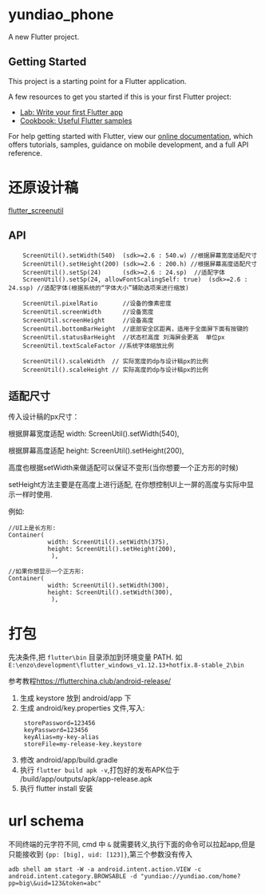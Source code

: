 # yundiao_phone

A new Flutter project.

## Getting Started

This project is a starting point for a Flutter application.

A few resources to get you started if this is your first Flutter project:

- [Lab: Write your first Flutter app](https://flutter.dev/docs/get-started/codelab)
- [Cookbook: Useful Flutter samples](https://flutter.dev/docs/cookbook)

For help getting started with Flutter, view our
[online documentation](https://flutter.dev/docs), which offers tutorials,
samples, guidance on mobile development, and a full API reference.

# 还原设计稿
[flutter_screenutil](https://github.com/OpenFlutter/flutter_screenutil/blob/master/README_CN.md)
##  API
```
    ScreenUtil().setWidth(540)  (sdk>=2.6 : 540.w) //根据屏幕宽度适配尺寸
    ScreenUtil().setHeight(200) (sdk>=2.6 : 200.h) //根据屏幕高度适配尺寸
    ScreenUtil().setSp(24)      (sdk>=2.6 : 24.sp)  //适配字体
    ScreenUtil().setSp(24, allowFontScalingSelf: true)  (sdk>=2.6 : 24.ssp) //适配字体(根据系统的“字体大小”辅助选项来进行缩放)

    ScreenUtil.pixelRatio       //设备的像素密度
    ScreenUtil.screenWidth      //设备宽度
    ScreenUtil.screenHeight     //设备高度
    ScreenUtil.bottomBarHeight  //底部安全区距离，适用于全面屏下面有按键的
    ScreenUtil.statusBarHeight  //状态栏高度 刘海屏会更高  单位px
    ScreenUtil.textScaleFactor //系统字体缩放比例

    ScreenUtil().scaleWidth  // 实际宽度的dp与设计稿px的比例
    ScreenUtil().scaleHeight // 实际高度的dp与设计稿px的比例
```
## 适配尺寸
传入设计稿的px尺寸：

根据屏幕宽度适配 width: ScreenUtil().setWidth(540),

根据屏幕高度适配 height: ScreenUtil().setHeight(200),

高度也根据setWidth来做适配可以保证不变形(当你想要一个正方形的时候)

setHeight方法主要是在高度上进行适配, 在你想控制UI上一屏的高度与实际中显示一样时使用.

例如:
```
//UI上是长方形:
Container(
           width: ScreenUtil().setWidth(375),
           height: ScreenUtil().setHeight(200),
            ),
            
//如果你想显示一个正方形:
Container(
           width: ScreenUtil().setWidth(300),
           height: ScreenUtil().setWidth(300),
            ),
```
# 打包
先决条件,把 `flutter\bin` 目录添加到环境变量 PATH. 如`E:\enzo\development\flutter_windows_v1.12.13+hotfix.8-stable_2\bin`

参考教程<https://flutterchina.club/android-release/>

1. 生成 keystore 放到 android/app 下
2. 生成 android/key.properties 文件,写入:
   ```
    storePassword=123456
    keyPassword=123456
    keyAlias=my-key-alias
    storeFile=my-release-key.keystore
   ```
3. 修改 android/app/build.gradle
4. 执行 `flutter build apk -v`,打包好的发布APK位于 <app dir>/build/app/outputs/apk/app-release.apk
5. 执行 flutter install 安装


# url schema

不同终端的元字符不同, cmd 中 `&` 就需要转义,执行下面的命令可以拉起app,但是只能接收到 `{pp: [big], uid: [123]}`,第三个参数没有传入
```
adb shell am start -W -a android.intent.action.VIEW -c android.intent.category.BROWSABLE -d "yundiao://yundiao.com/home?pp=big\&uid=123&token=abc"
```
